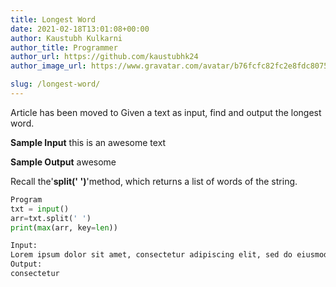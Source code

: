 ```yaml
---
title: Longest Word
date: 2021-02-18T13:01:08+00:00
author: Kaustubh Kulkarni
author_title: Programmer
author_url: https://github.com/kaustubhk24
author_image_url: https://www.gravatar.com/avatar/b76fcfc82fc2e8fdc8075636f1735f61?s=200

slug: /longest-word/
---
```

Article has been moved to
Given a text as input, find and output the longest word. 
 
**Sample Input** 
this is an awesome text 
 
**Sample Output** 
awesome



 Recall the'**split(' ')**'method, which returns a list of words of the string.
 




```python title="file.py"
Program
txt = input()
arr=txt.split(' ')
print(max(arr, key=len))
```

```python title="file.py"
Input:
Lorem ipsum dolor sit amet, consectetur adipiscing elit, sed do eiusmod tempor incididunt ut labore et dolore magna aliqua
Output:
consectetur

```